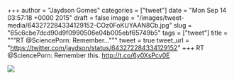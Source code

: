 
+++
author = "Jaydson Gomes"
categories = ["tweet"]
date = "Mon Sep 14 03:57:18 +0000 2015"
draft = false
image = "/images/tweet-media/643272284334129152-COz0FoKUYAAN8Cb.jpg"
slug = "65c6cbe7dcd90d9f0990506e04b005ebf65749b5"
tags = ["tweet"]
title = """RT @SciencePorn: Remember..."""
tweet = true
tweet_url = "https://twitter.com/jaydson/status/643272284334129152"
+++
RT @SciencePorn: Remember this. http://t.co/6y0XsPcv0E

![](/images/tweet-media/643272284334129152-COz0FoKUYAAN8Cb.jpg)
